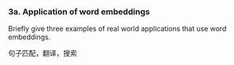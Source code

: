 ### 3a. Application of word embeddings

Briefly give three examples of real world applications that use word embeddings.

句子匹配，翻译，搜索